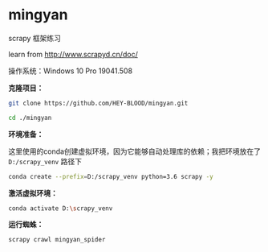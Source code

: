 # mingyan
scrapy 框架练习

learn from http://www.scrapyd.cn/doc/

操作系统：Windows 10 Pro 19041.508

**克隆项目：**

```sh
git clone https://github.com/HEY-BLOOD/mingyan.git

cd ./mingyan
```

**环境准备：**

这里使用的conda创建虚拟环境，因为它能够自动处理库的依赖；我把环境放在了 `D:/scrapy_venv` 路径下

```sh
conda create --prefix=D:/scrapy_venv python=3.6 scrapy -y
```

**激活虚拟环境：**

```sh
conda activate D:\scrapy_venv
```

**运行蜘蛛：**

```sh
scrapy crawl mingyan_spider
```



